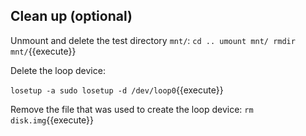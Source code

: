 ## Clean up (optional)

Unmount and delete the test directory `mnt/`:
`
cd ..
umount mnt/
rmdir mnt/
`{{execute}}

Delete the loop device:

`
losetup -a
sudo losetup -d /dev/loop0
`{{execute}}

Remove the file that was used to create the loop device:
`rm disk.img`{{execute}}
